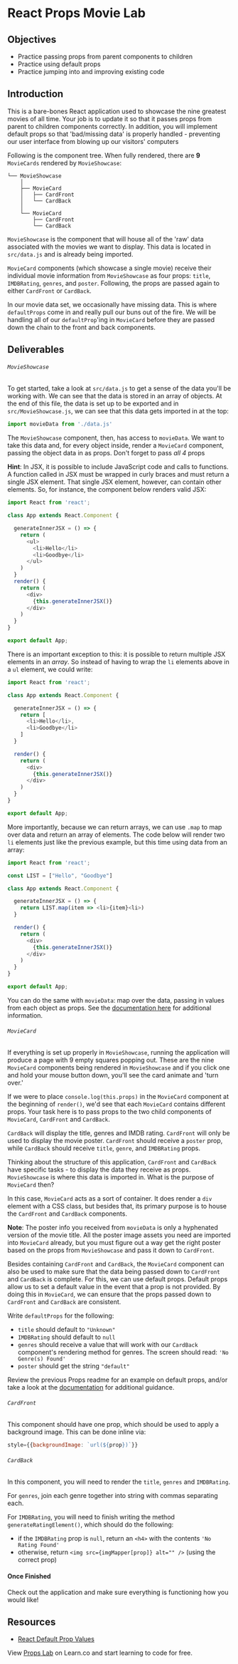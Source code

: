 # React Props Movie Lab

## Objectives

- Practice passing props from parent components to children
- Practice using default props
- Practice jumping into and improving existing code

## Introduction

This is a bare-bones React application used to showcase the nine greatest movies
of all time. Your job is to update it so that it passes props from parent to
children components correctly. In addition, you will implement default props so
that 'bad/missing data' is properly handled - preventing our user interface from
blowing up our visitors' computers

Following is the component tree. When fully rendered, there are **9**
`MovieCards` rendered by `MovieShowcase`:

```text
└── MovieShowcase
    │
    ├── MovieCard
    │   ├── CardFront
    │   └── CardBack
    │
    └── MovieCard
        ├── CardFront
        └── CardBack
```

`MovieShowcase` is the component that will house all of the 'raw' data
associated with the movies we want to display. This data is located in
`src/data.js` and is already being imported.

`MovieCard` components (which showcase a single movie) receive their individual
movie information from `MovieShowcase` as four props: `title`, `IMDBRating`,
`genres`, and `poster`. Following, the props are passed again to either
`CardFront` or `CardBack`.

In our movie data set, we occasionally have missing data. This is where
`defaultProps` come in and really pull our buns out of the fire. We will be
handling all of our `defaultProp`'ing in `MovieCard` before they are passed down
the chain to the front and back components.

## Deliverables

###### `MovieShowcase`

To get started, take a look at `src/data.js` to get a sense of the data you'll
be working with. We can see that the data is stored in an array of objects. At
the end of this file, the data is set up to be exported and in
`src/MovieShowcase.js`, we can see that this data gets imported in at the top:

```js
import movieData from './data.js'
```

The `MovieShowcase` component, then, has access to `movieData`. We want to take this
data and, for every object inside, render a `MovieCard` component, passing the object
data in as props. Don't forget to pass _all 4_ props

**Hint**: In JSX, it is possible to include JavaScript code and calls to
functions. A function called in JSX must be wrapped in curly braces and must
return a single JSX element. That single JSX element, however, can contain other
elements. So, for instance, the component below renders valid JSX:

```js
import React from 'react';

class App extends React.Component {

  generateInnerJSX = () => {
    return (
      <ul>
        <li>Hello</li>
        <li>Goodbye</li>
      </ul>
    )
  }
  render() {
    return (
      <div>
        {this.generateInnerJSX()}
      </div>
    )
  }
}

export default App;
```

There is an important exception to this: it is possible to return multiple JSX
elements in an _array_. So instead of having to wrap the `li` elements above in
a `ul` element, we could write:

```js
import React from 'react';

class App extends React.Component {

  generateInnerJSX = () => {
    return [
      <li>Hello</li>,
      <li>Goodbye</li>
    ]
  }

  render() {
    return (
      <div>
        {this.generateInnerJSX()}
      </div>
    )
  }
}

export default App;
```

More importantly, because we can return arrays, we can use `.map` to map over
data and return an array of elements. The code below will render two `li`
elements just like the previous example, but this time using data from an array:

```js
import React from 'react';

const LIST = ["Hello", "Goodbye"]

class App extends React.Component {

  generateInnerJSX = () => {
    return LIST.map(item => <li>{item}<li>)
  }

  render() {
    return (
      <div>
        {this.generateInnerJSX()}
      </div>
    )
  }
}

export default App;
```

You can do the same with `movieData`: map over the data, passing in values from
each object as props. See the [documentation here][lists-and-keys] for
additional information.

###### `MovieCard`

If everything is set up properly in `MovieShowcase`, running the application
will produce a page with 9 empty squares popping out. These are the nine
`MovieCard` components being rendered in `MovieShowcase` and if you click one and
hold your mouse button down, you'll see the card animate and 'turn over.' 

If we were to place `console.log(this.props)` in the `MovieCard` component at
the beginning of `render()`, we'd see that each `MovieCard` contains different
props. Your task here is to pass props to the two child components of
`MovieCard`, `CardFront` and `CardBack`. 

`CardBack` will display the title, genres and IMDB rating. `CardFront` will only
be used to display the movie poster. `CardFront` should receive a `poster`
prop, while `CardBack` should receive `title`, `genre`, and `IMDBRating` props.

Thinking about the structure of this application, `CardFront` and `CardBack`
have specific tasks - to display the data they receive as props. `MovieShowcase`
is where this data is imported in. What is the purpose of `MovieCard` then?

In this case, `MovieCard` acts as a sort of container. It does render a `div`
element with a CSS class, but besides that, its primary purpose is to house
the `CardFront` and `CardBack` components.

**Note**: The poster info you received from `movieData` is only a hyphenated
version of the movie title. All the poster image assets you need are imported into
`MovieCard` already, but you must figure out a way get the right poster based
on the props from `MovieShowcase` and pass it down to `CardFront`.

Besides containing `CardFront` and `CardBack`, the `MovieCard` component can
also be used to make sure that the data being passed down to `CardFront` and
`CardBack` is complete. For this, we can use default props. Default props allow
us to set a default value in the event that a prop is not provided. By doing
this in `MovieCard`, we can ensure that the props passed down to `CardFront` and
`CardBack` are consistent.

Write `defaultProps` for the following:

- `title` should default to `"Unknown"`
- `IMDBRating` should default to `null`
- `genres` should receive a value that will work with our `CardBack` component's
  rendering method for genres. The screen should read: `'No Genre(s) Found'`
- `poster` should get the string `"default"`

Review the previous Props readme for an example on default props, and/or take a
look at the [documentation][default props] for additional guidance.

###### `CardFront`

This component should have one prop, which should be used to apply a background
image. This can be done inline via:

```js
style={{backgroundImage: `url(${prop})`}}
```

###### `CardBack`

In this component, you will need to render the `title`, `genres` and
`IMDBRating`. 

For `genres`, join each genre together into string with commas separating each.

For `IMDBRating`, you will need to finish writing the method
`generateRatingElement()`, which should do the following:

- if the `IMDBRating` prop is `null`, return an `<h4>` with the contents `'No Rating Found'`
- otherwise, return `<img src={imgMapper[prop]} alt="" />` (using the correct
  prop)

#### Once Finished

Check out the application and make sure everything is functioning how you would like!

## Resources

- [React Default Prop Values][default props]

[default props]: https://reactjs.org/docs/react-component.html#defaultprops
[lists-and-keys]: https://reactjs.org/docs/lists-and-keys.html

<p class='util--hide'>View <a href='https://learn.co/lessons/react-props-movie-lab'>Props Lab</a> on Learn.co and start learning to code for free.</p>

